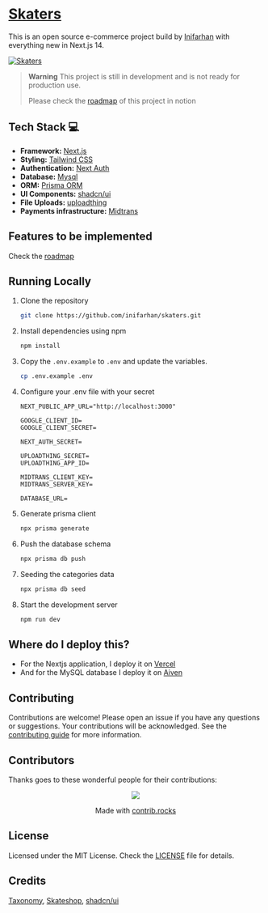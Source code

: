 # [Skaters](https://skaters-inifarhan.vercel.app/)

This is an open source e-commerce project build by [Inifarhan](https://github.com/inifarhan) with everything new in Next.js 14.

[![Skaters](./public/images/screenshoot.PNG)](https://skaters-inifarhan.vercel.app/)

> **Warning**
> This project is still in development and is not ready for production use.
>
> Please check the [roadmap](https://inifarhan.notion.site/972df2ba233849f692d0bcce51934d43?v=465be802f86740b99f8b4670174086df&pvs=4) of this project in notion

## Tech Stack 💻

- **Framework:** [Next.js](https://nextjs.org/)
- **Styling:** [Tailwind CSS](https://tailwindcss.com)
- **Authentication:** [Next Auth](https://authjs.dev)
- **Database:** [Mysql](https://www.mysql.com)
- **ORM:** [Prisma ORM](https://www.prisma.io)
- **UI Components:** [shadcn/ui](https://ui.shadcn.com)
- **File Uploads:** [uploadthing](https://uploadthing.com)
- **Payments infrastructure:** [Midtrans](https://midtrans.com)

## Features to be implemented

Check the [roadmap](https://inifarhan.notion.site/972df2ba233849f692d0bcce51934d43?v=465be802f86740b99f8b4670174086df&pvs=4)

## Running Locally

1. Clone the repository

   ```bash
   git clone https://github.com/inifarhan/skaters.git
   ```

2. Install dependencies using npm

   ```bash
   npm install
   ```

3. Copy the `.env.example` to `.env` and update the variables.

   ```bash
   cp .env.example .env
   ```

4. Configure your .env file with your secret

   ```env
   NEXT_PUBLIC_APP_URL="http://localhost:3000"
   
   GOOGLE_CLIENT_ID=
   GOOGLE_CLIENT_SECRET=
   
   NEXT_AUTH_SECRET=
   
   UPLOADTHING_SECRET=
   UPLOADTHING_APP_ID=
   
   MIDTRANS_CLIENT_KEY=
   MIDTRANS_SERVER_KEY=
   
   DATABASE_URL=
   ```

5. Generate prisma client

   ```bash
   npx prisma generate
   ```

6. Push the database schema

   ```bash
   npx prisma db push
   ```

7. Seeding the categories data

   ```bash
   npx prisma db seed
   ```

8. Start the development server

   ```bash
   npm run dev
   ```

## Where do I deploy this?

- For the Nextjs application, I deploy it on [Vercel](https://vercel.com/)
- And for the MySQL database I deploy it on [Aiven](https://aiven.io/)

## Contributing

Contributions are welcome! Please open an issue if you have any questions or suggestions. Your contributions will be acknowledged. See the [contributing guide](./CONTRIBUTING.md) for more information.

## Contributors

Thanks goes to these wonderful people for their contributions:

<p align="center">
 <a href="https://github.com/inifarhan/skaters/graphs/contributors">
   <img src="https://contrib.rocks/image?repo=inifarhan/skaters" />
 </a>
</p>

<p align="center">
 Made with <a rel="noopener noreferrer" target="_blank" href="https://contrib.rocks">contrib.rocks</a>
</p>

## License

Licensed under the MIT License. Check the [LICENSE](./LICENSE) file for details.

## Credits

[Taxonomy](https://tx.shadcn.com/), [Skateshop](https://skateshop.sadmn.com/), [shadcn/ui](https://ui.shadcn.com/)
